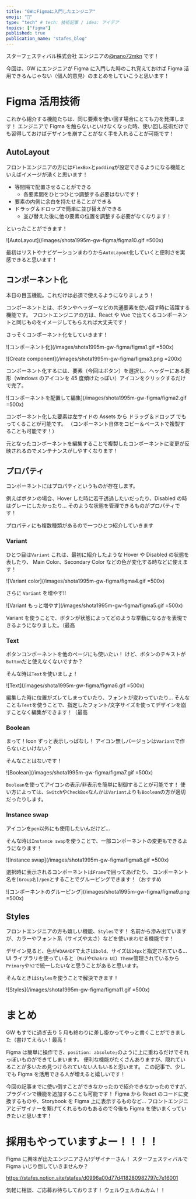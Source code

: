 ```yaml
---
title: "GWにFigmaに入門したエンジニア"
emoji: "🎨"
type: "tech" # tech: 技術記事 / idea: アイデア
topics: ["figma"]
published: true
publication_name: "stafes_blog"
---
```


スターフェスティバル株式会社 エンジニアの[@nano72mkn](https://stafes.notion.site/stafes/d0996a00d77d418280982797c7e16001?p=8b0ee9b8d8c34418a243cc9a586702d1) です！

今回は、GW にエンジニアが Figma に入門した時のこれ覚えておけば Figma 活用できるんじゃない（個人的意見）のまとめをしていこうと思います！

# Figma 活用技術

これから紹介する機能たちは、同じ要素を使い回す場合にとても力を発揮します！
エンジニアで Figma を触らないといけなくなった時、使い回し技術だけでも習得しておけばデザインを崩すことがなく手を入れることが可能です！

## AutoLayout

フロントエンジニアの方には`FlexBox`と`padding`が設定できるようになる機能といえばイメージが湧くと思います！

- 等間隔で配置させることができる
  - 各要素間をひとつひとつ調整する必要はないです！
- 要素の内側に余白を持たせることができる
- ドラッグ＆ドロップで簡単に並び替えができる
  - 並び替えた後に他の要素の位置を調整する必要がなくなります！

といったことができます！

![AutoLayout](/images/shota1995m-gw-figma/figma10.gif =500x)

最初はリストやナビゲーションまわりから`AutoLayout`化していくと便利さを実感できると思います！

## コンポーネント化

本日の目玉機能。これだけは必須で使えるようになりましょう！

コンポーネントとは、ボタンやヘッダーなどの共通要素を使い回す時に活躍する機能です。
フロントエンジニアの方は、React や Vue で出てくるコンポーネントと同じものをイメージしてもらえれば大丈夫です！

さっそくコンポーネント化をしていきます！

![コンポーネント化](/images/shota1995m-gw-figma/figma1.gif =500x)

![Create component](/images/shota1995m-gw-figma/figma3.png =200x)

コンポーネント化するには、要素（今回はボタン）を選択し、ヘッダーにある菱形（windows のアイコンを 45 度傾けたっぽい）アイコンをクリックするだけで完了。

![コンポーネントを配置して編集](/images/shota1995m-gw-figma/figma2.gif =500x)

コンポーネント化した要素は左サイドの Assets から ドラッグ＆ドロップ でもってくることが可能です。
（コンポーネント自体をコピー＆ペーストで複製することも可能です！）

元となったコンポーネントを編集することで複製したコンポーネントに変更が反映されるのでメンテナンスがしやすくなります！

## プロパティ

コンポーネントにはプロパティというものが存在します。

例えばボタンの場合、Hover した時に若干透過したいだったり、Disabled の時はグレーにしたかったり...
そのような状態を管理できるものがプロパティです！

プロパティにも複数種類があるので一つひとつ紹介していきます

### Variant

ひとつ目は`Variant`
これは、最初に紹介したような Hover や Disabled の状態を表したり、
Main Color、Secondary Color などの色が変化する時などに使えます！

![Variant color](/images/shota1995m-gw-figma/figma4.gif =500x)

さらに `Variant` を増やす!!

![Variant もっと増やす](/images/shota1995m-gw-figma/figma5.gif =500x)

Variant を使うことで、ボタンが状態によってどのような挙動になるかを表現できるようになりました。（最高

### Text

ボタンコンポーネントを他のページにも使いたい！
けど、ボタンのテキストが`Button`だと使えなくないですか？

そんな時は`Text`を使いましょ！

![Text](/images/shota1995m-gw-figma/figma6.gif =500x)

編集した時に位置がズレてしまっていたり、フォントが変わっていたり...
そんなことも`Text`を使うことで、指定したフォント/文字サイズを使ってデザインを崩すことなく編集ができます！（最高

### Boolean

まって！Icon ずっと表示しっぱなし！
アイコン無しバージョンは`Variant`で作らないといけない？

そんなことはないです！

![Boolean](/images/shota1995m-gw-figma/figma7.gif =500x)

`Boolean`を使ってアイコンの表示/非表示を簡単に制御することが可能です！
使い方によっては、`Switch`や`CheckBox`なんかは`Variant`よりも`Boolean`の方が適切だったりします。

### Instance swap

アイコンを`pen`以外にも使用したいんだけど...

そんな時は`Instance swap`を使うことで、一部コンポーネントの変更もできるようになります！

![Instance swap](/images/shota1995m-gw-figma/figma8.gif =500x)

選択時に表示されるコンポーネントは`Frame`で囲ってあげたり、
コンポーネント名を`[Group名]/pen`とすることでグルーピングできます！（おすすめ

![コンポーネントのグルーピング](/images/shota1995m-gw-figma/figma9.png =500x)

## Styles

フロントエンジニアの方も嬉しい機能、`Styles`です！
名前から滲み出ていますが、カラーやフォント系（サイズや太さ）などを使いまわせる機能です！

デザイン見ると、色が`#3AA4DF`で太さは`bold`、サイズは`24px`と指定されている...
UI ライブラリを使っていると（`Mui`や`Chakra UI`）`Theme`管理されているから`Primary`や`h2`で統一したいなと思うことがあると思います。

そんなときは`Styles`を使うことで解決できます！

![Styles](/images/shota1995m-gw-figma/figma11.gif =500x)

# まとめ

GW もすでに過ぎ去り 5 月も終わりに差し掛かってやっと書くことができました（書けてえらい！最高！

Figma は簡単に操作でき、`position: absolute;`のように上に重ねるだけでそれっぽいものができてしまいます。
便利な機能がたくさんありますが、隠れていることが多いため見つけられていない人もいると思います。
この記事で、少しでも Figma を活用できる人が増えると嬉しいです！

今回の記事までに使い倒すことができなかったので紹介できなかったのですが、
プラグインで機能を追加することも可能です！
Figma から React のコードに変換するものや、Storybook を Figma 上に表示するものなど...
フロントエンジニアとデザイナーを繋げてくれるものもあるので今後も Figma を使いまくっていきたいと思います！

# 採用もやっていますよー！！！！

Figma に興味が出たエンジニアさん!デザイナーさん！
スターフェスティバルで Figma いじり倒していきませんか？

https://stafes.notion.site/stafes/d0996a00d77d418280982797c7e16001

気軽に相談、ご応募お待ちしております！
ウェルウェルカムカム！！
